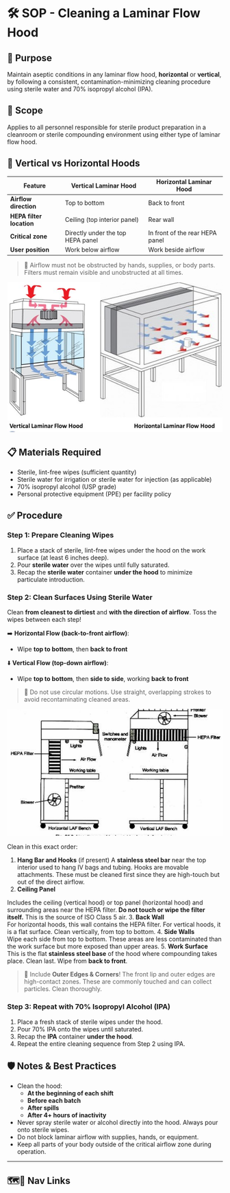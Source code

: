 # 🛠️ SOP - Cleaning a Laminar Flow Hood

## 🔑 Purpose

Maintain aseptic conditions in any laminar flow hood, **horizontal** or **vertical**, by following a consistent, contamination-minimizing cleaning procedure using sterile water and 70% isopropyl alcohol (IPA).

## 🔗 Scope

Applies to all personnel responsible for sterile product preparation in a cleanroom or sterile compounding environment using either type of laminar flow hood.

## 🧾 Vertical vs Horizontal Hoods

| Feature | Vertical Laminar Hood | Horizontal Laminar Hood |
|---------|-----------------------|-------------------------|
| **Airflow direction** | Top to bottom | Back to front |
| **HEPA filter location** | Ceiling (top interior panel) | Rear wall |
| **Critical zone** | Directly under the top HEPA panel | In front of the rear HEPA panel |
| **User position** | Work below airflow | Work beside airflow |

> 📍 Airflow must not be obstructed by hands, supplies, or body parts. Filters must remain visible and unobstructed at all times.

![vertical vs horizontal hoods](./vertical_horizontal.jpg)

## 📋 Materials Required

- Sterile, lint-free wipes (sufficient quantity)
- Sterile water for irrigation or sterile water for injection (as applicable)
- 70% isopropyl alcohol (USP grade)
- Personal protective equipment (PPE) per facility policy

## ✅ Procedure

### Step 1: Prepare Cleaning Wipes

1. Place a stack of sterile, lint-free wipes under the hood on the work surface (at least 6 inches deep).
2. Pour **sterile water** over the wipes until fully saturated.
3. Recap the **sterile water** container **under the hood** to minimize particulate introduction.

### Step 2: Clean Surfaces Using Sterile Water

Clean **from cleanest to dirtiest** and **with the direction of airflow**. Toss the wipes between each step!

➡️ **Horizontal Flow (back-to-front airflow)**:

- Wipe **top to bottom**, then **back to front**

⬇️ **Vertical Flow (top-down airflow)**:

- Wipe **top to bottom**, then **side to side**, working **back to front**

> 🚨 Do not use circular motions. Use straight, overlapping strokes to avoid recontaminating cleaned areas.

![expanded diagram](./flow_hoods.jpg)

Clean in this exact order:

1. **Hang Bar and Hooks** (if present)
  A **stainless steel bar** near the top interior used to hang IV bags and tubing. Hooks are movable attachments. These must be cleaned first since they are high-touch but out of the direct airflow.
2. **Ceiling Panel**  
  <!-- **Ceiling Panel / HEPA Prefilter Area** -->
  Includes the ceiling (vertical hood) or top panel (horizontal hood) and surrounding areas near the HEPA filter. **Do not touch or wipe the filter itself.** This is the source of ISO Class 5 air.
3. **Back Wall**  
  For horizontal hoods, this wall contains the HEPA filter. For vertical hoods, it is a flat surface. Clean vertically, from top to bottom.
4. **Side Walls**  
  Wipe each side from top to bottom. These areas are less contaminated than the work surface but more exposed than upper areas.
5. **Work Surface**  
  This is the flat **stainless steel base** of the hood where compounding takes place. Clean last. Wipe from **back to front**.
  
> 🚨 Include **Outer Edges & Corners**! The front lip and outer edges are high-contact zones. These are commonly touched and can collect particles. Clean thoroughly.

### Step 3: Repeat with 70% Isopropyl Alcohol (IPA)

1. Place a fresh stack of sterile wipes under the hood.
2. Pour 70% IPA onto the wipes until saturated.
3. Recap the **IPA** container **under the hood**.
4. Repeat the entire cleaning sequence from Step 2 using IPA.

## 🛡️ Notes & Best Practices

- Clean the hood:
  - **At the beginning of each shift**
  - **Before each batch**
  - **After spills**
  - **After 4+ hours of inactivity**
- Never spray sterile water or alcohol directly into the hood. Always pour onto sterile wipes.
- Do not block laminar airflow with supplies, hands, or equipment.
- Keep all parts of your body outside of the critical airflow zone during operation.

---

## 🗺️🔗 Nav Links

<!-- - 🥚 [Original SOP](./hood_cleaning.jpg) -->
